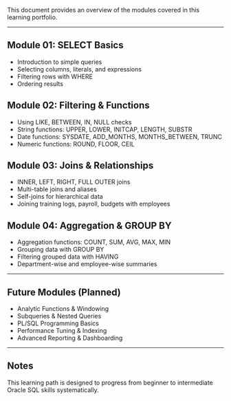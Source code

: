 This document provides an overview of the modules covered in this learning portfolio.

---

## Module 01: SELECT Basics
- Introduction to simple queries
- Selecting columns, literals, and expressions
- Filtering rows with WHERE
- Ordering results

## Module 02: Filtering & Functions
- Using LIKE, BETWEEN, IN, NULL checks
- String functions: UPPER, LOWER, INITCAP, LENGTH, SUBSTR
- Date functions: SYSDATE, ADD_MONTHS, MONTHS_BETWEEN, TRUNC
- Numeric functions: ROUND, FLOOR, CEIL

## Module 03: Joins & Relationships
- INNER, LEFT, RIGHT, FULL OUTER joins
- Multi-table joins and aliases
- Self-joins for hierarchical data
- Joining training logs, payroll, budgets with employees

## Module 04: Aggregation & GROUP BY
- Aggregation functions: COUNT, SUM, AVG, MAX, MIN
- Grouping data with GROUP BY
- Filtering grouped data with HAVING
- Department-wise and employee-wise summaries

---

## Future Modules (Planned)

- Analytic Functions & Windowing
- Subqueries & Nested Queries
- PL/SQL Programming Basics
- Performance Tuning & Indexing
- Advanced Reporting & Dashboarding

---

## Notes
This learning path is designed to progress from beginner to intermediate Oracle SQL skills systematically.


